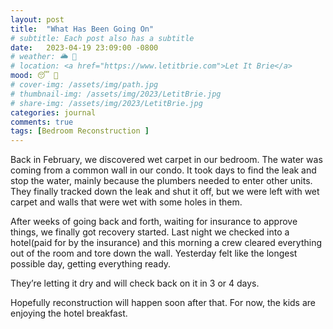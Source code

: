 ```yaml
---
layout: post
title:  "What Has Been Going On"
# subtitle: Each post also has a subtitle
date:   2023-04-19 23:09:00 -0800
# weather: 🌥️ 🔆 
# location: <a href="https://www.letitbrie.com">Let It Brie</a>
mood: 😴 🥱
# cover-img: /assets/img/path.jpg
# thumbnail-img: /assets/img/2023/LetitBrie.jpg
# share-img: /assets/img/2023/LetitBrie.jpg
categories: journal
comments: true
tags: [Bedroom Reconstruction ]
---
```


Back in February, we discovered wet carpet in our bedroom. The water was coming from a common wall in our condo. It took days to find the leak and stop the water, mainly because the plumbers needed to enter other units. They finally tracked down the leak and shut it off, but we were left with wet carpet and walls that were wet with some holes in them.

After weeks of going back and forth, waiting for insurance to approve things, we finally got recovery started. Last night we checked into a hotel(paid for by the insurance) and this morning a crew cleared everything out of the room and tore down the wall. Yesterday felt like the longest possible day, getting everything ready.

They’re letting it dry and will check back on it in 3 or 4 days.

Hopefully reconstruction will happen soon after that. For now, the kids are enjoying the hotel breakfast.